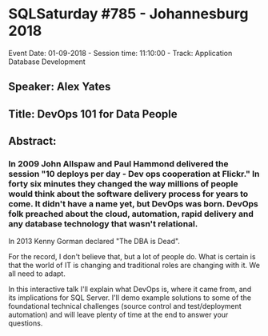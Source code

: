 # SQLSaturday #785 - Johannesburg 2018
Event Date: 01-09-2018 - Session time: 11:10:00 - Track: Application  Database Development
## Speaker: Alex Yates
## Title: DevOps 101 for Data People
## Abstract:
### In 2009 John Allspaw and Paul Hammond delivered the session "10 deploys per day - Dev  ops cooperation at Flickr." In forty six minutes they changed the way millions of people would think about the software delivery process for years to come. It didn't have a name yet, but DevOps was born. DevOps folk preached about the cloud, automation, rapid delivery and any database technology that wasn't relational.
 
In 2013 Kenny Gorman declared "The DBA is Dead".
 
For the record, I don't believe that, but a lot of people do. What is certain is that the world of IT is changing and traditional roles are changing with it. We all need to adapt.
 
In this interactive talk I'll explain what DevOps is, where it came from, and its implications for SQL Server. I'll demo example solutions to some of the foundational technical challenges (source control and test/deployment automation) and will leave plenty of time at the end to answer your questions.
